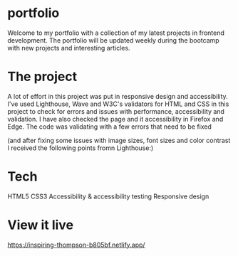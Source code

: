# portfolio
Welcome to my portfolio with a collection of my latest projects in frontend development. The portfolio will be updated weekly during the bootcamp with new projects and interesting articles.

# The project 
A lot of effort in this project was put in responsive design and accessibility. I've used Lighthouse, Wave and W3C's validators for HTML and CSS in this project to check for errors and issues with performance, accessibility and validation. I have also checked the page and it accessibility in Firefox and Edge. The code was validating with a few errors that need to be fixed 


(and after fixing some issues with image sizes, font sizes and color contrast I received the following points fromn Lighthouse:)

# Tech 
HTML5
CSS3
Accessibility & accessibility testing
Responsive design

# View it live
https://inspiring-thompson-b805bf.netlify.app/